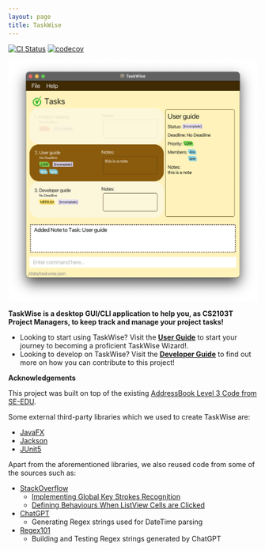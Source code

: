 ```yaml
---
layout: page
title: TaskWise
---
```


[![CI Status](https://github.com/AY2324S1-CS2103T-T17-1/tp/workflows/Java%20CI/badge.svg)](https://github.com/AY2324S1-CS2103T-T17-1/tp/actions)
[![codecov](https://codecov.io/gh/AY2324S1-CS2103T-T17-1/tp/branch/master/graph/badge.svg)](https://codecov.io/gh/AY2324S1-CS2103T-T17-1/tp)

![Ui](images/Ui.png)

**TaskWise is a desktop GUI/CLI application to help you, as CS2103T Project Managers, to keep track and manage your project tasks!**

* Looking to start using TaskWise? Visit the [**User Guide**](UserGuide.html#quick-start) to start your journey to becoming a proficient TaskWise Wizard!.
* Looking to develop on TaskWise? Visit the [**Developer Guide**](DeveloperGuide.html) to find out more on how you can contribute to this project!

**Acknowledgements**

This project was built on top of the existing [AddressBook Level 3 Code from SE-EDU](https://github.com/se-edu/addressbook-level3).

Some external third-party libraries which we used to create TaskWise are:

* [JavaFX](https://openjfx.io/)
* [Jackson](https://github.com/FasterXML/jackson)
* [JUnit5](https://github.com/junit-team/junit5)

Apart from the aforementioned libraries, we also reused code from some of the sources such as:

* [StackOverflow](https://stackoverflow.com/)
  * [Implementing Global Key Strokes Recognition](https://copyprogramming.com/howto/implementing-a-global-key-press-for-javafx-methods)
  * [Defining Behaviours When ListView Cells are Clicked](https://stackoverflow.com/questions/52184611/javafx-keep-oldvalue-and-newvalue-of-listview-the-same-when-condition-has-not-b)
* [ChatGPT](https://chat.openai.com/)
  * Generating Regex strings used for DateTime parsing
* [Regex101](https://regex101.com/)
  * Building and Testing Regex strings generated by ChatGPT
